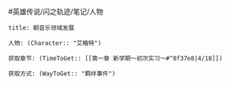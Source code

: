 #英雄传说/闪之轨迹/笔记/人物
```ad-note
title: 朝音乐领域发展

人物: (Character:: "艾略特")

获取章节: (TimeToGet:: [[第一章 新学期～初次实习～#^8f37e8|4/18]])

获取方式: (WayToGet:: "羁绊事件")

```

